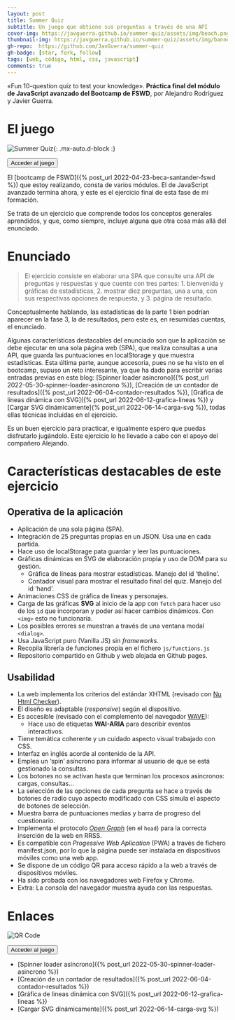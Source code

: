 ```yaml
---
layout: post
title: Summer Quiz
subtitle: Un juego que obtiene sus preguntas a través de una API
cover-img: https://javguerra.github.io/summer-quiz/assets/img/beach.png
thumbnail-img: https://javguerra.github.io/summer-quiz/assets/img/banner.png
gh-repo:  https://github.com/JavGuerra/summer-quiz 
gh-badge: [star, fork, follow]
tags: [web, código, html, css, javascript]
comments: true
---
```


«Fun 10-question quiz to test your knowledge». __Práctica final del módulo de JavaScript avanzado del Bootcamp de FSWD__, por Alejandro Rodríguez y Javier Guerra.

# El juego

![Summer Quiz](https://javguerra.github.io/summer-quiz/assets/img/banner.png){: .mx-auto.d-block :}

[<button>Acceder al juego</button>](https://javguerra.github.io/summer-quiz/)

El [bootcamp de FSWD]({% post_url 2022-04-23-beca-santander-fswd %}) que estoy realizando, consta de varios módulos. El de JavaScript avanzado termina ahora, y este es el ejercicio final de esta fase de mi formación.

Se trata de un ejercicio que comprende todos los conceptos generales aprendidos, y que, como siempre, incluye alguna que otra cosa más allá del enunciado.

# Enunciado

> El ejercicio consiste en elaborar una SPA que consulte una API de preguntas y respuestas y que cuente con tres partes: 1. bienvenida y gráficas de estadísticas, 2. mostrar diez preguntas, una a una, con sus respectivas opciones de respuesta, y 3. página de resultado.

Conceptualmente hablando, las estadísticas de la parte 1 bien podrían aparecer en la fase 3, la de resultados, pero este es, en resumidas cuentas, el enunciado.

Algunas características destacables del enunciado son que la aplicación se debe ejecutar en una sola página web (SPA), que realiza consultas a una API, que guarda las puntuaciones en localStorage y que muestra estadísticas. Esta última parte, aunque accesoria, pues no se ha visto en el bootcamp, supuso un reto interesante, ya que ha dado para escribir varias entradas previas en este blog: [Spinner loader asíncrono]({% post_url 2022-05-30-spinner-loader-asincrono %}), [Creación de un contador de resultados]({% post_url 2022-06-04-contador-resultados %}), [Gráfica de lineas dinámica con SVG]({% post_url 2022-06-12-grafica-lineas %}) y [Cargar SVG dinámicamente]{% post_url 2022-06-14-carga-svg %}), todas ellas técnicas incluidas en el ejercicio.

Es un buen ejercicio para practicar, e igualmente espero que puedas disfrutarlo jugándolo. Este ejercicio lo he llevado a cabo con el apoyo del compañero Alejando.

# Características destacables de este ejercicio

## Operativa de la aplicación

* Aplicación de una sola página (SPA).
* Integración de 25 preguntas propias en un JSON. Usa una en cada partida.
* Hace uso de localStorage pata guardar y leer las puntuaciones.
* Gráficas dinámicas en SVG de elaboración propia y uso de DOM para su gestión.  
    * Gráfica de líneas para mostrar estadísticas. Manejo del id ‘theline’.  
    * Contador visual para mostrar el resultado final del quiz. Manejo del id ‘hand’.
* Animaciones CSS de gráfica de líneas y personajes.
* Carga de las gráficas __SVG__ al inicio de la app con ```fetch``` para hacer uso de los ```id``` que incorporan y poder así hacer cambios dinámicos. Con ```<img>``` esto no funcionaría.
* Los posibles errores se muestran a través de una ventana modal ```<dialog>```.
* Usa JavaScript puro (Vanilla JS) sin _frameworks_.
* Recopila librería de funciones propia en el fichero ```js/functions.js```
* Repositorio compartido en Github y web alojada en Github pages.

## Usabilidad
* La web implementa los criterios del estándar XHTML (revisado con [Nu Html Checker](https://html5.validator.nu/)).
* El diseño es adaptable (_responsive_) según el dispositivo.
* Es accesible (revisado con el complemento del navegador [WAVE](https://wave.webaim.org/)):
    * Hace uso de etiquetas __WAI-ARIA__ para describir eventos interactivos.
* Tiene temática coherente y un cuidado aspecto visual trabajado con CSS.
* Interfaz en inglés acorde al contenido de la API.
* Emplea un ‘spin’ asíncrono para informar al usuario de que se está gestionado la consultas.
* Los botones no se activan hasta que terminan los procesos asíncronos: cargas, consultas...
* La selección de las opciones de cada pregunta se hace a través de botones de radio cuyo aspecto modificado con CSS simula el aspecto de botones de selección.
* Muestra barra de puntuaciones medias y barra de progreso del cuestionario.
* Implementa el protocolo [_Open Graph_](https://ogp.me/) (en el ```head```) para la correcta inserción de la web en RRSS.
* Es compatible con _Progessive Web Aplication_ (PWA) a través de fichero manifest.json, por lo que la página puede ser instalada en dispositivos móviles como una web app.
* Se dispone de un código QR para acceso rápido a la web a través de dispositivos móviles.
* Ha sido probada con los navegadores web Firefox y Chrome.
* Extra: La consola del navegador muestra ayuda con las respuestas.

# Enlaces

![QR Code](https://javguerra.github.io/summer-quiz/assets/img/qrcode.svg)

[<button>Acceder al juego</button>](https://javguerra.github.io/summer-quiz/)

* [Spinner loader asíncrono]({% post_url 2022-05-30-spinner-loader-asincrono %})
* [Creación de un contador de resultados]({% post_url 2022-06-04-contador-resultados %})
* [Gráfica de lineas dinámica con SVG]({% post_url 2022-06-12-grafica-lineas %})
* [Cargar SVG dinámicamente]({% post_url 2022-06-14-carga-svg %})